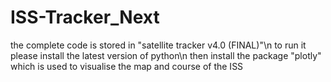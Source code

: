 ﻿# ISS-Tracker_Next
the complete code is stored in "satellite tracker v4.0 (FINAL)"\n
to run it please install the latest version of python\n
then install the package "plotly" which is used to visualise the map and course of the ISS
